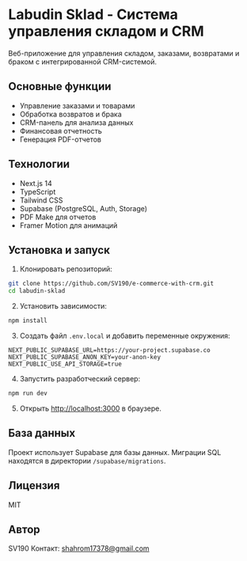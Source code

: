 # Labudin Sklad - Система управления складом и CRM

Веб-приложение для управления складом, заказами, возвратами и браком с интегрированной CRM-системой.

## Основные функции

- Управление заказами и товарами
- Обработка возвратов и брака
- CRM-панель для анализа данных
- Финансовая отчетность
- Генерация PDF-отчетов

## Технологии

- Next.js 14
- TypeScript
- Tailwind CSS
- Supabase (PostgreSQL, Auth, Storage)
- PDF Make для отчетов
- Framer Motion для анимаций

## Установка и запуск

1. Клонировать репозиторий:
```bash
git clone https://github.com/SV190/e-commerce-with-crm.git
cd labudin-sklad
```

2. Установить зависимости:
```bash
npm install
```

3. Создать файл `.env.local` и добавить переменные окружения:
```
NEXT_PUBLIC_SUPABASE_URL=https://your-project.supabase.co
NEXT_PUBLIC_SUPABASE_ANON_KEY=your-anon-key
NEXT_PUBLIC_USE_API_STORAGE=true
```

4. Запустить разработческий сервер:
```bash
npm run dev
```

5. Открыть [http://localhost:3000](http://localhost:3000) в браузере.

## База данных

Проект использует Supabase для базы данных. Миграции SQL находятся в директории `/supabase/migrations`.

## Лицензия

MIT

## Автор

SV190
Контакт: shahrom17378@gmail.com
